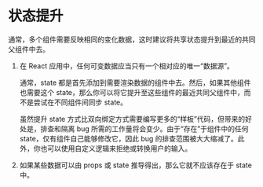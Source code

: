 # 状态提升

通常，多个组件需要反映相同的变化数据，这时建议将共享状态提升到最近的共同父组件中去。

1. 在 React 应用中，任何可变数据应当只有一个相对应的唯一“数据源”。

    通常，state 都是首先添加到需要渲染数据的组件中去。然后，如果其他组件也需要这个 state，那么你可以将它提升至这些组件的最近共同父组件中，而不是尝试在不同组件间同步 state。

    虽然提升 state 方式比双向绑定方式需要编写更多的“样板”代码，但带来的好处是，排查和隔离 bug 所需的工作量将会变少。由于“存在”于组件中的任何 state，仅有组件自己能够修改它，因此 bug 的排查范围被大大缩减了。此外，你也可以使用自定义逻辑来拒绝或转换用户的输入。

2. 如果某些数据可以由 props 或 state 推导得出，那么它就不应该存在于 state 中。